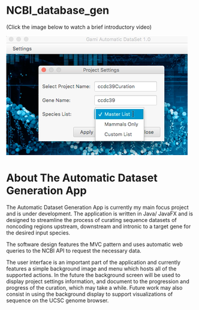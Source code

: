 # NCBI_database_gen


(Click the image below to watch a brief introductory video)

[![NCBI Video](https://github.com/victoriachistolini/NCBI_database_gen/blob/master/media/Screenshot%202017-07-27%2011.16.26.png)](https://www.dropbox.com/scl/fi/cainesljy1sfb0nenvcwl/curation_app.mov?dl=0&oref=e&r=AAXOhvTRSaGhcPS65FHyae-E9MNWjKRRVpaz9upQz6NY2n8_1ggAEWDBG8kUc5H-lqeHgX8-2ikSfsMB10rk4I1Wuowihkn4c8n32JWa8JzrvKdM1npMpvphNX_-b_vWiW3TS8H6aFWd1sg1UJkmUNk7UDZNIo6GlyU-Fkhuz2hOrQ&sm=1)



# About The Automatic Dataset Generation App

The Automatic Dataset Generation App is currently my main focus project and is under development. The application is written in Java/ JavaFX and is designed to streamline the process of curating sequence datasets of noncoding regions upstream, downstream and intronic to a target gene for the desired input species.

The software design features the MVC  pattern and uses automatic web queries to the NCBI API to request the necessary data.

The user interface is an important part of the application and currently features a simple background image and menu which hosts all of the supported actions. In the future the background screen will be used to display project settings information, and document to the progression and progress of the curation, which may take a while. Future work may also consist in using the background display to support visualizations of sequence on the UCSC genome browser.

